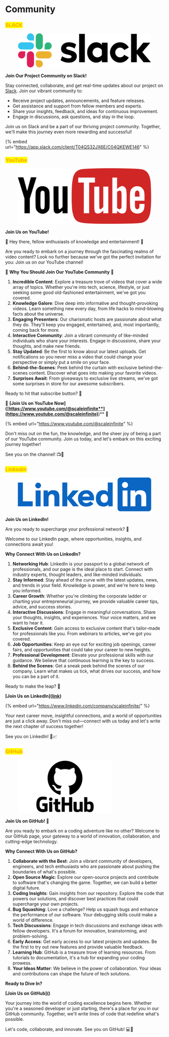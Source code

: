 # Community

### <mark style="color:orange;">SLACK</mark>

<figure><img src=".gitbook/assets/slack-logo-png-1-900x230.png" alt=""><figcaption></figcaption></figure>

**Join Our Project Community on Slack!**

Stay connected, collaborate, and get real-time updates about our project on [Slack](https://app.slack.com/client/T04QS32JX6E/C04QKEWE146). Join our vibrant community to:

* Receive project updates, announcements, and feature releases.
* Get assistance and support from fellow members and experts.
* Share your insights, feedback, and ideas for continuous improvement.
* Engage in discussions, ask questions, and stay in the loop.

Join us on Slack and be a part of our thriving project community. Together, we'll make this journey even more rewarding and successful!

{% embed url="https://app.slack.com/client/T04QS32JX6E/C04QKEWE146" %}

### <mark style="color:orange;">YouTube</mark>

<figure><img src=".gitbook/assets/youtube-2-logo-png-transparent.png" alt=""><figcaption></figcaption></figure>

**Join Us on YouTube!**

🎉 Hey there, fellow enthusiasts of knowledge and entertainment! 🎥

Are you ready to embark on a journey through the fascinating realms of video content? Look no further because we've got the perfect invitation for you: Join us on our YouTube channel!

🌟 **Why You Should Join Our YouTube Community** 🌟

1. **Incredible Content**: Explore a treasure trove of videos that cover a wide array of topics. Whether you're into tech, science, lifestyle, or just seeking some good old-fashioned entertainment, we've got you covered.
2. **Knowledge Galore**: Dive deep into informative and thought-provoking videos. Learn something new every day, from life hacks to mind-blowing facts about the universe.
3. **Engaging Presenters**: Our charismatic hosts are passionate about what they do. They'll keep you engaged, entertained, and, most importantly, coming back for more.
4. **Interactive Community**: Join a vibrant community of like-minded individuals who share your interests. Engage in discussions, share your thoughts, and make new friends.
5. **Stay Updated**: Be the first to know about our latest uploads. Get notifications so you never miss a video that could change your perspective or simply put a smile on your face.
6. **Behind-the-Scenes**: Peek behind the curtain with exclusive behind-the-scenes content. Discover what goes into making your favorite videos.
7. **Surprises Await**: From giveaways to exclusive live streams, we've got some surprises in store for our awesome subscribers.

Ready to hit that subscribe button? 🚀

🔗 **\[Join Us on YouTube Now]\(**[**https://www.youtube.com/@scaleinfinite**](https://www.youtube.com/@scaleinfinite)**)** 🔗

{% embed url="https://www.youtube.com/@scaleinfinite" %}

Don't miss out on the fun, the knowledge, and the sheer joy of being a part of our YouTube community. Join us today, and let's embark on this exciting journey together!

See you on the channel! 📺👋

### <mark style="color:orange;">Linkedin</mark>



<figure><img src=".gitbook/assets/1656958733linkedin-logo-png.png" alt=""><figcaption></figcaption></figure>

**Join Us on LinkedIn!**

Are you ready to supercharge your professional network? 🚀

Welcome to our LinkedIn page, where opportunities, insights, and connections await you!

**Why Connect With Us on LinkedIn?**

1. **Networking Hub**: LinkedIn is your passport to a global network of professionals, and our page is the ideal place to start. Connect with industry experts, thought leaders, and like-minded individuals.
2. **Stay Informed**: Stay ahead of the curve with the latest updates, news, and trends in your field. Knowledge is power, and we're here to keep you informed.
3. **Career Growth**: Whether you're climbing the corporate ladder or charting your entrepreneurial journey, we provide valuable career tips, advice, and success stories.
4. **Interactive Discussions**: Engage in meaningful conversations. Share your thoughts, insights, and experiences. Your voice matters, and we want to hear it.
5. **Exclusive Content**: Gain access to exclusive content that's tailor-made for professionals like you. From webinars to articles, we've got you covered.
6. **Job Opportunities**: Keep an eye out for exciting job openings, career fairs, and opportunities that could take your career to new heights.
7. **Professional Development**: Elevate your professional skills with our guidance. We believe that continuous learning is the key to success.
8. **Behind the Scenes**: Get a sneak peek behind the scenes of our company. Learn what makes us tick, what drives our success, and how you can be a part of it.

Ready to make the leap? 🌟

**\[Join Us on LinkedIn]\(**[**link**](https://www.linkedin.com/company/scaleinfinite/)**)**

{% embed url="https://www.linkedin.com/company/scaleinfinite/" %}

Your next career move, insightful connections, and a world of opportunities are just a click away. Don't miss out—connect with us today and let's write the next chapter of success together!

See you on LinkedIn! 👥📈



### <mark style="color:orange;">GitHub</mark>



<figure><img src=".gitbook/assets/download (11).png" alt=""><figcaption></figcaption></figure>

**Join Us on GitHub! 🚀**

Are you ready to embark on a coding adventure like no other? Welcome to our GitHub page, your gateway to a world of innovation, collaboration, and cutting-edge technology.

**Why Connect With Us on GitHub?**

1. **Collaborate with the Best**: Join a vibrant community of developers, engineers, and tech enthusiasts who are passionate about pushing the boundaries of what's possible.
2. **Open Source Magic**: Explore our open-source projects and contribute to software that's changing the game. Together, we can build a better digital future.
3. **Coding Insights**: Gain insights from our repository. Explore the code that powers our solutions, and discover best practices that could supercharge your own projects.
4. **Bug Squashing**: Love a challenge? Help us squash bugs and enhance the performance of our software. Your debugging skills could make a world of difference.
5. **Tech Discussions**: Engage in tech discussions and exchange ideas with fellow developers. It's a forum for innovation, brainstorming, and problem-solving.
6. **Early Access**: Get early access to our latest projects and updates. Be the first to try out new features and provide valuable feedback.
7. **Learning Hub**: GitHub is a treasure trove of learning resources. From tutorials to documentation, it's a hub for expanding your coding prowess.
8. **Your Ideas Matter**: We believe in the power of collaboration. Your ideas and contributions can shape the future of tech solutions.

**Ready to Dive In?**

**\[Join Us on GitHub]\()**

Your journey into the world of coding excellence begins here. Whether you're a seasoned developer or just starting, there's a place for you in our GitHub community. Together, we'll write lines of code that redefine what's possible.

Let's code, collaborate, and innovate. See you on GitHub! 💻🌟
